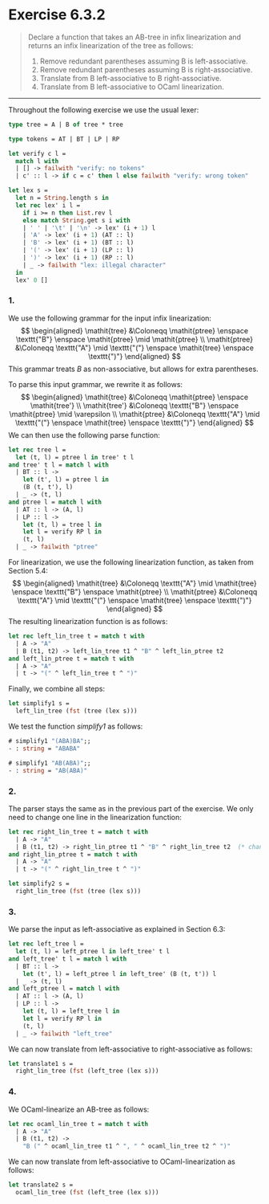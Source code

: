 # Exercise 6.3.2

> Declare a function that takes an AB-tree in infix linearization and returns an infix linearization of the tree as follows:
> 1. Remove redundant parentheses assuming B is left-associative.
> 2. Remove redundant parentheses assuming B is right-associative.
> 3. Translate from B left-associative to B right-associative.
> 4. Translate from B left-associative to OCaml linearization.

---

Throughout the following exercise we use the usual lexer:
```ocaml
type tree = A | B of tree * tree

type tokens = AT | BT | LP | RP

let verify c l =
  match l with
  | [] -> failwith "verify: no tokens"
  | c' :: l -> if c = c' then l else failwith "verify: wrong token"

let lex s =
  let n = String.length s in
  let rec lex' i l =
    if i >= n then List.rev l
    else match String.get s i with
    | ' ' | '\t' | '\n' -> lex' (i + 1) l
    | 'A' -> lex' (i + 1) (AT :: l)
    | 'B' -> lex' (i + 1) (BT :: l)
    | '(' -> lex' (i + 1) (LP :: l)
    | ')' -> lex' (i + 1) (RP :: l)
    | _ -> failwith "lex: illegal character"
  in
  lex' 0 []
```



### 1.

We use the following grammar for the input infix linearization:
$$
  \begin{aligned}
    \mathit{tree}
    &\Coloneqq
    \mathit{ptree} \enspace \texttt{"B"} \enspace \mathit{ptree} \mid \mathit{ptree}
    \\
    \mathit{ptree}
    &\Coloneqq
    \texttt{"A"} \mid \texttt{"("} \enspace \mathit{tree} \enspace \texttt{")"}
  \end{aligned}
$$
This grammar treats $B$ as non-associative, but allows for extra parentheses.

To parse this input grammar, we rewrite it as follows:
$$
  \begin{aligned}
    \mathit{tree}
    &\Coloneqq
    \mathit{ptree} \enspace \mathit{tree'}
    \\
    \mathit{tree'}
    &\Coloneqq
    \texttt{"B"} \enspace \mathit{ptree} \mid \varepsilon
    \\
    \mathit{ptree}
    &\Coloneqq
    \texttt{"A"} \mid \texttt{"("} \enspace \mathit{tree} \enspace \texttt{")"}
  \end{aligned}
$$
We can then use the following parse function:
```ocaml
let rec tree l =
  let (t, l) = ptree l in tree' t l
and tree' t l = match l with
  | BT :: l ->
    let (t', l) = ptree l in
    (B (t, t'), l)
  | _ -> (t, l)
and ptree l = match l with
  | AT :: l -> (A, l)
  | LP :: l ->
    let (t, l) = tree l in
    let l = verify RP l in
    (t, l)
  | _ -> failwith "ptree"
```

For linearization, we use the following linearization function, as taken from Section 5.4:
$$
  \begin{aligned}
    \mathit{tree}
    &\Coloneqq
    \texttt{"A"} \mid \mathit{tree} \enspace \texttt{"B"} \enspace \mathit{ptree}
    \\
    \mathit{ptree}
    &\Coloneqq
    \texttt{"A"} \mid \texttt{"("} \enspace \mathit{tree} \enspace \texttt{")"}
  \end{aligned}
$$
The resulting linearization function is as follows:
```ocaml
let rec left_lin_tree t = match t with
  | A -> "A"
  | B (t1, t2) -> left_lin_tree t1 ^ "B" ^ left_lin_ptree t2
and left_lin_ptree t = match t with
  | A -> "A"
  | t -> "(" ^ left_lin_tree t ^ ")"
```

Finally, we combine all steps:
```ocaml
let simplify1 s =
  left_lin_tree (fst (tree (lex s)))
```

We test the function $\mathit{simplify1}$ as follows:
```ocaml
# simplify1 "(ABA)BA";;
- : string = "ABABA"

# simplify1 "AB(ABA)";;
- : string = "AB(ABA)"
```



### 2.

The parser stays the same as in the previous part of the exercise.
We only need to change one line in the linearization function:
```ocaml
let rec right_lin_tree t = match t with
  | A -> "A"
  | B (t1, t2) -> right_lin_ptree t1 ^ "B" ^ right_lin_tree t2  (* changed *)
and right_lin_ptree t = match t with
  | A -> "A"
  | t -> "(" ^ right_lin_tree t ^ ")"

let simplify2 s =
  right_lin_tree (fst (tree (lex s)))
```



### 3.

We parse the input as left-associative as explained in Section 6.3:
```ocaml
let rec left_tree l =
  let (t, l) = left_ptree l in left_tree' t l
and left_tree' t l = match l with
  | BT :: l ->
    let (t', l) = left_ptree l in left_tree' (B (t, t')) l
  | _ -> (t, l)
and left_ptree l = match l with
  | AT :: l -> (A, l)
  | LP :: l ->
    let (t, l) = left_tree l in
    let l = verify RP l in
    (t, l)
  | _ -> failwith "left_tree"
```
We can now translate from left-associative to right-associative as follows:
```ocaml
let translate1 s =
  right_lin_tree (fst (left_tree (lex s)))
```



### 4.

We OCaml-linearize an AB-tree as follows:
```ocaml
let rec ocaml_lin_tree t = match t with
  | A -> "A"
  | B (t1, t2) ->
    "B (" ^ ocaml_lin_tree t1 ^ ", " ^ ocaml_lin_tree t2 ^ ")"
```
We can now translate from left-associative to OCaml-linearization as follows:
```ocaml
let translate2 s =
  ocaml_lin_tree (fst (left_tree (lex s)))
```
